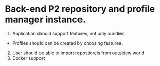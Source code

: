 # Back-end P2 repository and profile manager instance.

1. Application should support features, not only bundles.
  - Profiles should can be created by choosing features.
2. User should be able to import repostioreis from outsidew world
3. Docker support
